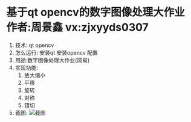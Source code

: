 # 基于qt opencv的数字图像处理大作业 作者:周景鑫 vx:zjxyyds0307
1. 技术: qt opencv
2. 怎么运行: 安装qt 安装opencv 配置
3. 用途:数字图像处理大作业(简易)
4. 实现功能:  
   1. 放大缩小
   2. 平移
   3. 旋转
   4. 对称
   5. 错切
5. 截图:
   ![截图]([pic/main.png](https://github.com/zjxyyds3r7/digital-image-processing/blob/main/pic/main.png))
